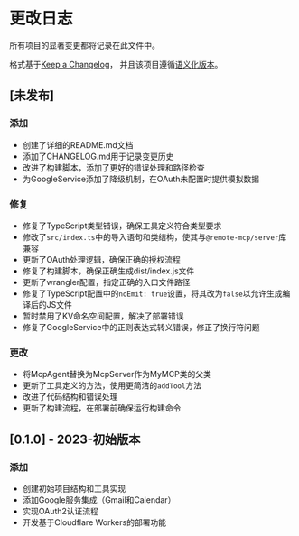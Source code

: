 # 更改日志

所有项目的显著变更都将记录在此文件中。

格式基于[Keep a Changelog](https://keepachangelog.com/zh-CN/1.0.0/)，
并且该项目遵循[语义化版本](https://semver.org/lang/zh-CN/)。

## [未发布]

### 添加
- 创建了详细的README.md文档
- 添加了CHANGELOG.md用于记录变更历史
- 改进了构建脚本，添加了更好的错误处理和路径检查
- 为GoogleService添加了降级机制，在OAuth未配置时提供模拟数据

### 修复
- 修复了TypeScript类型错误，确保工具定义符合类型要求
- 修改了`src/index.ts`中的导入语句和类结构，使其与`@remote-mcp/server`库兼容
- 更新了OAuth处理逻辑，确保正确的授权流程
- 修复了构建脚本，确保正确生成dist/index.js文件
- 更新了wrangler配置，指定正确的入口文件路径
- 修复了TypeScript配置中的`noEmit: true`设置，将其改为`false`以允许生成编译后的JS文件
- 暂时禁用了KV命名空间配置，解决了部署错误
- 修复了GoogleService中的正则表达式转义错误，修正了换行符问题

### 更改
- 将McpAgent替换为McpServer作为MyMCP类的父类
- 更新了工具定义的方法，使用更简洁的`addTool`方法
- 改进了代码结构和错误处理
- 更新了构建流程，在部署前确保运行构建命令

## [0.1.0] - 2023-初始版本

### 添加
- 创建初始项目结构和工具实现
- 添加Google服务集成（Gmail和Calendar）
- 实现OAuth2认证流程
- 开发基于Cloudflare Workers的部署功能